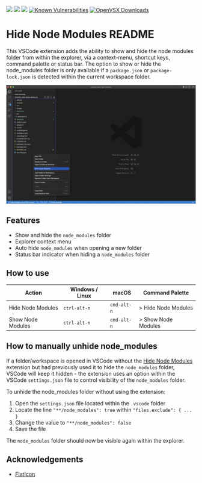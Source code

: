 [![](https://vsmarketplacebadge.apphb.com/version/chrisbibby.hide-node-modules.svg)](https://marketplace.visualstudio.com/items?itemName=chrisbibby.hide-node-modules)
[![](https://vsmarketplacebadge.apphb.com/installs/chrisbibby.hide-node-modules.svg)](https://marketplace.visualstudio.com/items?itemName=chrisbibby.hide-node-modules)
[![](https://vsmarketplacebadge.apphb.com/rating/chrisbibby.hide-node-modules.svg)](https://marketplace.visualstudio.com/items?itemName=chrisbibby.hide-node-modules&ssr=false#review-details)
[![Known Vulnerabilities](https://snyk.io/test/github/ChrisBibby/vscode_hide-node-modules/badge.svg)](https://snyk.io/test/github/ChrisBibby/vscode_hide-node-modules)
[![OpenVSX Downloads](https://shields.io/open-vsx/dt/ChrisBibby/hide-node-modules?label=Open%20VSX%20Downloads&style=flat-square&color=green)](https://open-vsx.org/extension/chrisbibby/hide-node-modules)

# Hide Node Modules README

This VSCode extension adds the ability to show and hide the node modules folder from within the explorer, via a context-menu, shortcut keys, command palette or status bar. The option to show or hide the node_modules folder is only available if a `package.json` or `package-lock.json` is detected within the current workspace folder.

![Hide Node Modules VSCode Extension](https://raw.githubusercontent.com/chrisbibby/vscode_hide-node-modules/master/resources/hide-node-modules_screenshot_01.png 'Hide Node Modules')

## Features

- Show and hide the `node_modules` folder
- Explorer context menu
- Auto hide `node_modules` when opening a new folder
- Status bar indicator when hiding a `node_modules` folder

## How to use

| Action            | Windows / Linux | macOS       | Command Palette     |
| ----------------- | --------------- | ----------- | ------------------- |
| Hide Node Modules | `ctrl-alt-n`    | `cmd-alt-n` | > Hide Node Modules |
| Show Node Modules | `ctrl-alt-n`    | `cmd-alt-n` | > Show Node Modules |

## How to manually unhide node_modules

If a folder/workspace is opened in VSCode without the [Hide Node Modules](https://marketplace.visualstudio.com/items?itemName=chrisbibby.hide-node-modules) extension but had previously used it to hide the `node_modules` folder, VSCode will keep it hidden - the extension uses an option within the VSCode `settings.json` file to control visibility of the `node_modules` folder.

To unhide the node_modules folder without using the extension:

1. Open the `settings.json` file located within the `.vscode` folder
2. Locate the line `"**/node_modules": true` within `"files.exclude": { ... }`
3. Change the value to `"**/node_modules": false`
4. Save the file

The `node_modules` folder should now be visible again within the explorer.

## Acknowledgements

- [FlatIcon](https://www.flaticon.com/free-icon/hide_482706)
